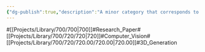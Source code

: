 ```yaml
---
{"dg-publish":true,"description":"A minor category that corresponds to a Task in the SOTA taxonomy.This category collects papers that perform 3D generation tasks in computer vision. I Though this domain will be new hot trend.","permalink":"/projects/library/700/720/720-00/720-00/","dgPassFrontmatter":true,"noteIcon":"0","created":"2024-05-07T14:57:00.961+09:00","updated":"2024-06-20T03:33:55.183+09:00"}
---
```


#[[Projects/Library/700/700\|700]]#Research_Paper#[[Projects/Library/700/720/720\|720]]#Computer_Vision#[[Projects/Library/700/720/720.00/720.00\|720.00]]#3D_Generation